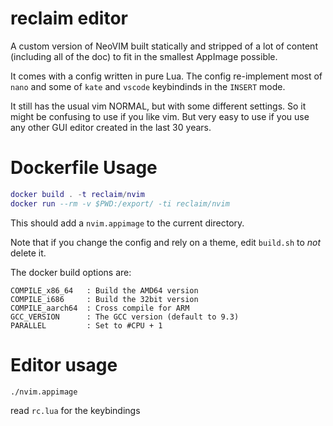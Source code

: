 # reclaim editor

A custom version of NeoVIM built statically and stripped of a lot
of content (including all of the doc) to fit in the smallest AppImage
possible.

It comes with a config written in pure Lua. The config re-implement most
of `nano` and some of `kate` and `vscode` keybindinds in the `INSERT` mode.

It still has the usual vim NORMAL, but with some different settings. So it
might be confusing to use if you like vim. But very easy to use if you use
any other GUI editor created in the last 30 years.

# Dockerfile Usage

```lua
docker build . -t reclaim/nvim
docker run --rm -v $PWD:/export/ -ti reclaim/nvim
```

This should add a `nvim.appimage` to the current directory.

Note that if you change the config and rely on a theme, edit
`build.sh` to *not* delete it.

The docker build options are:

    COMPILE_x86_64   : Build the AMD64 version
    COMPILE_i686     : Build the 32bit version
    COMPILE_aarch64  : Cross compile for ARM
    GCC_VERSION      : The GCC version (default to 9.3)
    PARALLEL         : Set to #CPU + 1


# Editor usage

```
./nvim.appimage
```

read `rc.lua` for the keybindings
